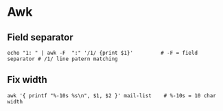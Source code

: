 # Awk 

## Field separator

~~~
echo "1: " | awk -F  ":" '/1/ {print $1}'         # -F = field separator # /1/ line patern matching
~~~

## Fix width

~~~
awk '{ printf "%-10s %s\n", $1, $2 }' mail-list    # %-10s = 10 char width
~~~